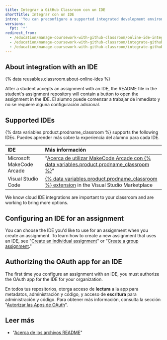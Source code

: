 ```yaml
---
title: Integrar a GitHub Classroom con un IDE
shortTitle: Integrar con un IDE
intro: 'You can preconfigure a supported integrated development environment (IDE) for assignments you create in {% data variables.product.prodname_classroom %}.'
versions:
  fpt: '*'
redirect_from:
  - /education/manage-coursework-with-github-classroom/online-ide-integrations
  - /education/manage-coursework-with-github-classroom/integrate-github-classroom-with-an-online-ide
  - /education/manage-coursework-with-github-classroom/integrate-github-classroom-with-an-ide/integrate-github-classroom-with-an-online-ide
---
```


## About integration with an IDE

{% data reusables.classroom.about-online-ides %}

After a student accepts an assignment with an IDE, the README file in the student's assignment repository will contain a button to open the assignment in the IDE. El alumno puede comenzar a trabajar de inmediato y no se requiere alguna configuración adicional.

## Supported IDEs

{% data variables.product.prodname_classroom %} supports the following IDEs. Puedes aprender más sobre la experiencia del alumno para cada IDE.

| IDE                       | Más información                                                                                                                                                                                  |
|:------------------------- |:------------------------------------------------------------------------------------------------------------------------------------------------------------------------------------------------ |
| Microsoft MakeCode Arcade | "[Acerca de utilizar MakeCode Arcade con {% data variables.product.prodname_classroom %}](/education/manage-coursework-with-github-classroom/about-using-makecode-arcade-with-github-classroom)" |
| Visual Studio Code        | [{% data variables.product.prodname_classroom %} extension](http://aka.ms/classroom-vscode-ext) in the Visual Studio Marketplace                                                                 |

We know cloud IDE integrations are important to your classroom and are working to bring more options.

## Configuring an IDE for an assignment

You can choose the IDE you'd like to use for an assignment when you create an assignment. To learn how to create a new assignment that uses an IDE, see "[Create an individual assignment](/education/manage-coursework-with-github-classroom/create-an-individual-assignment)" or "[Create a group assignment](/education/manage-coursework-with-github-classroom/create-a-group-assignment)."

## Authorizing the OAuth app for an IDE

The first time you configure an assignment with an IDE, you must authorize the OAuth app for the IDE for your organization.

En todos tus repositorios, otorga acceso de **lectura** a la app para metadatos, administración y código, y acceso de **escritura** para administración y código. Para obtener más información, consulta la sección "[Autorizar las Apps de OAuth](/github/authenticating-to-github/authorizing-oauth-apps)".

## Leer más

- "[Acerca de los archivos README](/github/creating-cloning-and-archiving-repositories/about-readmes)"
